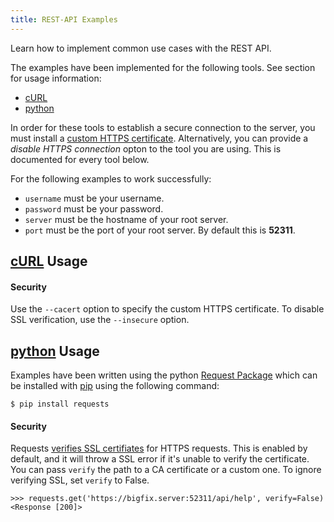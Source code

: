```yaml
---
title: REST-API Examples
---
```


Learn how to implement common use cases with the REST API.

The examples have been implemented for the following tools. See section for usage information:
- [cURL](#cURL)
- [python](#python)

In order for these tools to establish a secure connection to the server, you must install a [custom HTTPS certificate](http://www-01.ibm.com/support/docview.wss?uid=swg21505848). Alternatively, you can provide a *disable HTTPS connection* opton to the tool you are using. This is documented for every tool below.

For the following examples to work successfully:
* `username` must be your username.
* `password` must be your password.
* `server` must be the hostname of your root server.
* `port` must be the port of your root server. By default this is **52311**.

## [cURL](http://curl.haxx.se) Usage
#### Security
Use the `--cacert` option to specify the custom HTTPS certificate. To disable SSL verification, use the `--insecure` option.

## [python](https://www.python.org/) Usage
Examples have been written using the python [Request Package](http://requests.readthedocs.io/en/master/) which can be installed with [pip](https://pip.pypa.io/) using the following command:
```
$ pip install requests
```

#### Security
Requests [verifies SSL certifiates](https://requests.readthedocs.io/en/latest/user/advanced/#ssl-cert-verification) for HTTPS requests. This is enabled by default, and it will throw a SSL error if it's unable to verify the certificate. You can pass `verify` the path to a CA certificate or a custom one. To ignore verifying SSL, set `verify` to False.

```
>>> requests.get('https://bigfix.server:52311/api/help', verify=False)
<Response [200]>
```


